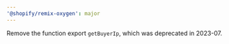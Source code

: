 ```yaml
---
'@shopify/remix-oxygen': major
---
```


Remove the function export `getBuyerIp`, which was deprecated in 2023-07.
